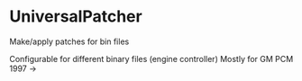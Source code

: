 # UniversalPatcher
Make/apply patches for bin files

Configurable for different binary files (engine controller)
Mostly for GM PCM 1997 ->
